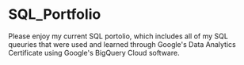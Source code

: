 # SQL_Portfolio
Please enjoy my current SQL portolio, which includes all of my SQL queuries that were used and learned through Google's Data Analytics Certificate using Google's BigQuery Cloud software.
